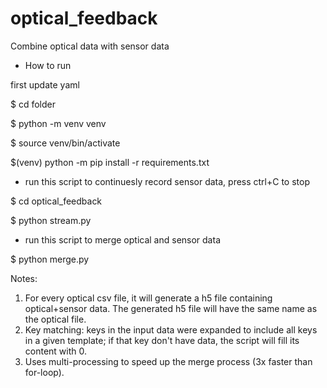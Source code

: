 # optical_feedback
Combine optical data with sensor data 


- How to run

first update yaml

$ cd folder

$ python -m venv venv

$ source venv/bin/activate

$(venv) python -m pip install -r requirements.txt

- run this script to continuesly record sensor data, press ctrl+C to stop

$ cd optical_feedback

$ python stream.py

- run this script to merge optical and sensor data

$ python merge.py



Notes:
1. For every optical csv file, it will generate a h5 file containing optical+sensor data. The generated h5 file will have the same name as the optical file.
2. Key matching: keys in the input data were expanded to include all keys in a given template; if that key don't have data, the script will fill its content with 0.
3. Uses multi-processing to speed up the merge process (3x faster than for-loop).


